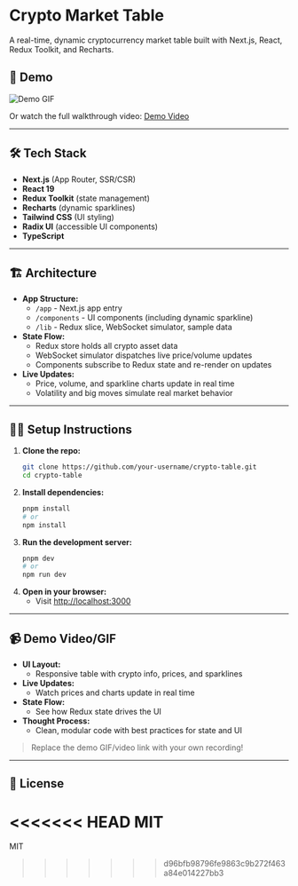 # Crypto Market Table

A real-time, dynamic cryptocurrency market table built with Next.js, React, Redux Toolkit, and Recharts.

## 🚀 Demo

![Demo GIF](demo.gif)

Or watch the full walkthrough video: [Demo Video](https://your-demo-video-link.com)

---

## 🛠 Tech Stack

- **Next.js** (App Router, SSR/CSR)
- **React 19**
- **Redux Toolkit** (state management)
- **Recharts** (dynamic sparklines)
- **Tailwind CSS** (UI styling)
- **Radix UI** (accessible UI components)
- **TypeScript**

---

## 🏗️ Architecture

- **App Structure:**
  - `/app` - Next.js app entry
  - `/components` - UI components (including dynamic sparkline)
  - `/lib` - Redux slice, WebSocket simulator, sample data
- **State Flow:**
  - Redux store holds all crypto asset data
  - WebSocket simulator dispatches live price/volume updates
  - Components subscribe to Redux state and re-render on updates
- **Live Updates:**
  - Price, volume, and sparkline charts update in real time
  - Volatility and big moves simulate real market behavior

---

## 🧑‍💻 Setup Instructions

1. **Clone the repo:**
   ```sh
   git clone https://github.com/your-username/crypto-table.git
   cd crypto-table
   ```
2. **Install dependencies:**
   ```sh
   pnpm install
   # or
   npm install
   ```
3. **Run the development server:**
   ```sh
   pnpm dev
   # or
   npm run dev
   ```
4. **Open in your browser:**
   - Visit [http://localhost:3000](http://localhost:3000)

---

## 📹 Demo Video/GIF

- **UI Layout:**
  - Responsive table with crypto info, prices, and sparklines
- **Live Updates:**
  - Watch prices and charts update in real time
- **State Flow:**
  - See how Redux state drives the UI
- **Thought Process:**
  - Clean, modular code with best practices for state and UI

> Replace the demo GIF/video link with your own recording!

---

## 📄 License

<<<<<<< HEAD
MIT 
=======
MIT 
>>>>>>> d96bfb98796fe9863c9b272f463a84e014227bb3
